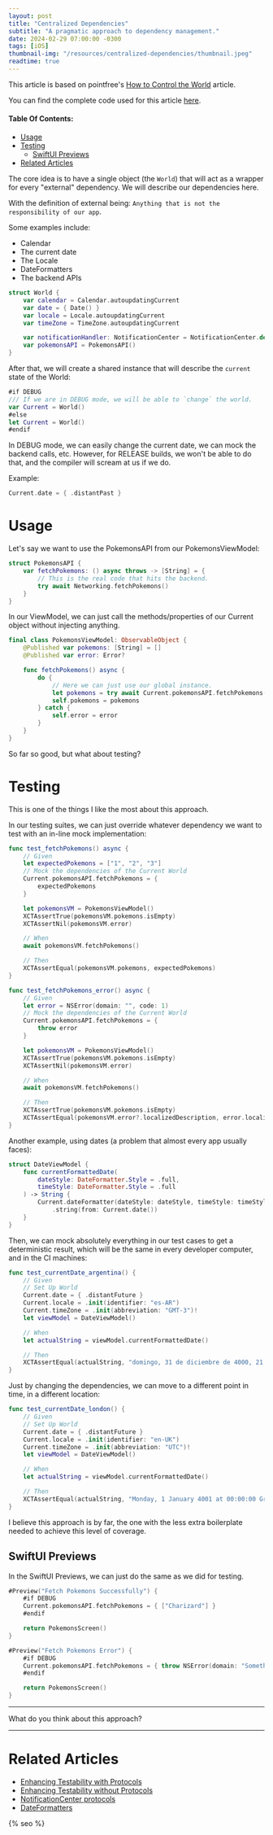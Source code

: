 ```yaml
---
layout: post
title: "Centralized Dependencies"
subtitle: "A pragmatic approach to dependency management."
date: 2024-02-29 07:00:00 -0300
tags: [iOS]
thumbnail-img: "/resources/centralized-dependencies/thumbnail.jpeg"
readtime: true
---
```


This article is based on pointfree's [How to Control the World](https://www.pointfree.co/blog/posts/21-how-to-control-the-world) article.

You can find the complete code used for this article [here](https://github.com/mdb1/CentralizedDependencies).

#### Table Of Contents:
- [Usage](#usage)
- [Testing](#testing)
  - [SwiftUI Previews](#swiftui-previews)
- [Related Articles](#related-articles)

The core idea is to have a single object (the `World`) that will act as a wrapper for every "external" dependency. We will describe our dependencies here.

With the definition of external being: `Anything that is not the responsibility of our app`.

Some examples include:

- Calendar
- The current date
- The Locale
- DateFormatters
- The backend APIs

```swift
struct World {
    var calendar = Calendar.autoupdatingCurrent
    var date = { Date() }
    var locale = Locale.autoupdatingCurrent
    var timeZone = TimeZone.autoupdatingCurrent

    var notificationHandler: NotificationCenter = NotificationCenter.default
    var pokemonsAPI = PokemonsAPI()
}
```

After that, we will create a shared instance that will describe the `current` state of the World:

```swift
#if DEBUG
/// If we are in DEBUG mode, we will be able to `change` the world.
var Current = World()
#else
let Current = World()
#endif
```

In DEBUG mode, we can easily change the current date, we can mock the backend calls, etc. However, for RELEASE builds, we won't be able to do that, and the compiler will scream at us if we do.

Example:

```swift
Current.date = { .distantPast }
```

# Usage

Let's say we want to use the PokemonsAPI from our PokemonsViewModel:

```swift
struct PokemonsAPI {
    var fetchPokemons: () async throws -> [String] = {
        // This is the real code that hits the backend.
        try await Networking.fetchPokemons()
    }
}
```

In our ViewModel, we can just call the methods/properties of our Current object without injecting anything.

```swift
final class PokemonsViewModel: ObservableObject {
    @Published var pokemons: [String] = []
    @Published var error: Error?

    func fetchPokemons() async {
        do {
            // Here we can just use our global instance.
            let pokemons = try await Current.pokemonsAPI.fetchPokemons()
            self.pokemons = pokemons
        } catch {
            self.error = error
        }
    }
}
```

So far so good, but what about testing?

# Testing

This is one of the things I like the most about this approach.

In our testing suites, we can just override whatever dependency we want to test with an in-line mock implementation:

```swift
func test_fetchPokemons() async {
    // Given
    let expectedPokemons = ["1", "2", "3"]
    // Mock the dependencies of the Current World
    Current.pokemonsAPI.fetchPokemons = {
        expectedPokemons
    }

    let pokemonsVM = PokemonsViewModel()
    XCTAssertTrue(pokemonsVM.pokemons.isEmpty)
    XCTAssertNil(pokemonsVM.error)

    // When
    await pokemonsVM.fetchPokemons()

    // Then
    XCTAssertEqual(pokemonsVM.pokemons, expectedPokemons)
}

func test_fetchPokemons_error() async {
    // Given
    let error = NSError(domain: "", code: 1)
    // Mock the dependencies of the Current World
    Current.pokemonsAPI.fetchPokemons = {
        throw error
    }

    let pokemonsVM = PokemonsViewModel()
    XCTAssertTrue(pokemonsVM.pokemons.isEmpty)
    XCTAssertNil(pokemonsVM.error)

    // When
    await pokemonsVM.fetchPokemons()

    // Then
    XCTAssertTrue(pokemonsVM.pokemons.isEmpty)
    XCTAssertEqual(pokemonsVM.error?.localizedDescription, error.localizedDescription)
}
```

Another example, using dates (a problem that almost every app usually faces):

```swift
struct DateViewModel {
    func currentFormattedDate(
        dateStyle: DateFormatter.Style = .full,
        timeStyle: DateFormatter.Style = .full
    ) -> String {
        Current.dateFormatter(dateStyle: dateStyle, timeStyle: timeStyle)
            .string(from: Current.date())
    }
}
```

Then, we can mock absolutely everything in our test cases to get a deterministic result, which will be the same in every developer computer, and in the CI machines:

```swift
func test_currentDate_argentina() {
    // Given
    // Set Up World
    Current.date = { .distantFuture }
    Current.locale = .init(identifier: "es-AR")
    Current.timeZone = .init(abbreviation: "GMT-3")!
    let viewModel = DateViewModel()

    // When
    let actualString = viewModel.currentFormattedDate()

    // Then
    XCTAssertEqual(actualString, "domingo, 31 de diciembre de 4000, 21:00:00 GMT-03:00")
}
```

Just by changing the dependencies, we can move to a different point in time, in a different location:

```swift
func test_currentDate_london() {
    // Given
    // Set Up World
    Current.date = { .distantFuture }
    Current.locale = .init(identifier: "en-UK")
    Current.timeZone = .init(abbreviation: "UTC")!
    let viewModel = DateViewModel()

    // When
    let actualString = viewModel.currentFormattedDate()

    // Then
    XCTAssertEqual(actualString, "Monday, 1 January 4001 at 00:00:00 Greenwich Mean Time")
}
```

I believe this approach is by far, the one with the less extra boilerplate needed to achieve this level of coverage.

## SwiftUI Previews

In the SwiftUI Previews, we can just do the same as we did for testing.

```swift
#Preview("Fetch Pokemons Successfully") {
    #if DEBUG
    Current.pokemonsAPI.fetchPokemons = { ["Charizard"] }
    #endif

    return PokemonsScreen()
}

#Preview("Fetch Pokemons Error") {
    #if DEBUG
    Current.pokemonsAPI.fetchPokemons = { throw NSError(domain: "Something went wrong", code: 1) }
    #endif

    return PokemonsScreen()
}
```

---

What do you think about this approach?

---

# Related Articles

- [Enhancing Testability with Protocols](/2023-02-13-enhancing-testability-with-protocols/)
- [Enhancing Testability without Protocols](/2023-02-03-enhancing-testability-without-protocols/)
- [NotificationCenter protocols](/2023-08-12-new-app-notification-center-protocols/)
- [DateFormatters](/2023-01-10-new-app-date-formatters/)

<!-- Do not remove - SEO meta tags -->
{% seo %}
